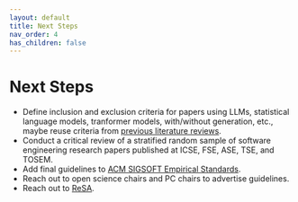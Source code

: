 ```yaml
---
layout: default
title: Next Steps
nav_order: 4
has_children: false
---
```


# Next Steps

* Define inclusion and exclusion criteria for papers using LLMs, statistical language models, tranformer models, with/without generation, etc., maybe reuse criteria from [previous literature reviews](https://dl.acm.org/doi/10.1145/3695988).
* Conduct a critical review of a stratified random sample of software engineering research papers published at ICSE, FSE, ASE, TSE, and TOSEM.
* Add final guidelines to [ACM SIGSOFT Empirical Standards](https://www2.sigsoft.org/EmpiricalStandards/docs/standards).
* Reach out to open science chairs and PC chairs to advertise guidelines.
* Reach out to [ReSA](https://www.researchsoft.org/).
